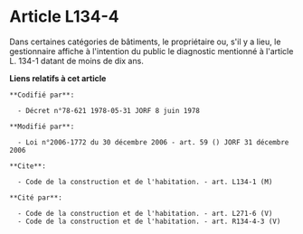# Article L134-4

Dans certaines catégories de bâtiments, le propriétaire ou, s'il y a lieu, le gestionnaire affiche à l'intention du public le
diagnostic mentionné à l'article L. 134-1 datant de moins de dix ans.

**Liens relatifs à cet article**

	**Codifié par**:

	  - Décret n°78-621 1978-05-31 JORF 8 juin 1978

	**Modifié par**:

	  - Loi n°2006-1772 du 30 décembre 2006 - art. 59 () JORF 31 décembre 2006

	**Cite**:

	  - Code de la construction et de l'habitation. - art. L134-1 (M)

	**Cité par**:

	  - Code de la construction et de l'habitation. - art. L271-6 (V)
	  - Code de la construction et de l'habitation. - art. R134-4-3 (V)
